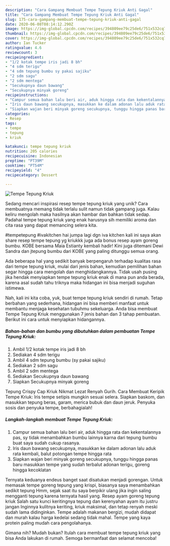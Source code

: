 ```yaml
---
description: "Cara Gampang Membuat Tempe Tepung Kriuk Anti Gagal"
title: "Cara Gampang Membuat Tempe Tepung Kriuk Anti Gagal"
slug: 175-cara-gampang-membuat-tempe-tepung-kriuk-anti-gagal
date: 2020-06-08T08:14:12.290Z
image: https://img-global.cpcdn.com/recipes/394809ee79c25de6/751x532cq70/tempe-tepung-kriuk-foto-resep-utama.jpg
thumbnail: https://img-global.cpcdn.com/recipes/394809ee79c25de6/751x532cq70/tempe-tepung-kriuk-foto-resep-utama.jpg
cover: https://img-global.cpcdn.com/recipes/394809ee79c25de6/751x532cq70/tempe-tepung-kriuk-foto-resep-utama.jpg
author: Ian Tucker
ratingvalue: 4.6
reviewcount: 3
recipeingredient:
- "1/2 kotak tempe iris jadi 8 bh"
- "4 sdm terigu"
- "4 sdm tepung bumbu sy pakai sajiku"
- "2 sdm sagu"
- "2 sdm mentega"
- "Secukupnya daun bawang"
- "Secukupnya minyak goreng"
recipeinstructions:
- "Campur semua bahan lalu beri air, aduk hingga rata dan kekentalannya pas, sy tidak menambahkan bumbu lainnya karna dari tepung bumbu buat saya sudah cukup rasanya."
- "Iris daun bawang secukupnya, masukkan ke dalam adonan lalu aduk rata kembali, balut potongan tempe hingga rata"
- "Siapkan wajan beri minyak goreng secukupnya, tunggu hingga panas baru masukkan tempe yang sudah terbalut adonan terigu, goreng hingga kecoklatan"
categories:
- Resep
tags:
- tempe
- tepung
- kriuk

katakunci: tempe tepung kriuk 
nutrition: 205 calories
recipecuisine: Indonesian
preptime: "PT39M"
cooktime: "PT54M"
recipeyield: "4"
recipecategory: Dessert

---
```



![Tempe Tepung Kriuk](https://img-global.cpcdn.com/recipes/394809ee79c25de6/751x532cq70/tempe-tepung-kriuk-foto-resep-utama.jpg)

Sedang mencari inspirasi resep tempe tepung kriuk yang unik? Cara membuatnya memang tidak terlalu sulit namun tidak gampang juga. Kalau keliru mengolah maka hasilnya akan hambar dan bahkan tidak sedap. Padahal tempe tepung kriuk yang enak harusnya sih memiliki aroma dan cita rasa yang dapat memancing selera kita.

#tempetepung #ivakitchen hai jumpa lagi dgn iva kitchen kali ini saya akan share resep tempe tepung yg kriukkk juga ada bonus resep ayam goreng bumbu. KOBE bersama Maia Estianty kembali hadir! Kini juga ditemani Dewi Sandra dan jtepung bumbu dari KOBE yang paling ditunggu semua orang.

Ada beberapa hal yang sedikit banyak berpengaruh terhadap kualitas rasa dari tempe tepung kriuk, mulai dari jenis bahan, kemudian pemilihan bahan segar hingga cara mengolah dan menghidangkannya. Tidak usah pusing jika hendak menyiapkan tempe tepung kriuk enak di mana pun anda berada, karena asal sudah tahu triknya maka hidangan ini bisa menjadi suguhan istimewa.


Nah, kali ini kita coba, yuk, buat tempe tepung kriuk sendiri di rumah. Tetap berbahan yang sederhana, hidangan ini bisa memberi manfaat untuk membantu menjaga kesehatan tubuhmu sekeluarga. Anda bisa membuat Tempe Tepung Kriuk menggunakan 7 jenis bahan dan 3 tahap pembuatan. Berikut ini cara untuk menyiapkan hidangannya.

<!--inarticleads1-->

##### Bahan-bahan dan bumbu yang dibutuhkan dalam pembuatan Tempe Tepung Kriuk:

1. Ambil 1/2 kotak tempe iris jadi 8 bh
1. Sediakan 4 sdm terigu
1. Ambil 4 sdm tepung bumbu (sy pakai sajiku)
1. Sediakan 2 sdm sagu
1. Ambil 2 sdm mentega
1. Sediakan Secukupnya daun bawang
1. Siapkan Secukupnya minyak goreng


Tepung Crispy Cap Kriuk Nikmat Lezat Renyah Gurih. Cara Membuat Keripik Tempe Kriuk: Iris tempe setipis mungkin sesuai selera. Siapkan baskom, dan masukkan tepung beras, garam, merica bubuk dan daun jeruk. Penyuka sosis dan penyuka tempe, berbahagialah! 

<!--inarticleads2-->

##### Langkah-langkah membuat Tempe Tepung Kriuk:

1. Campur semua bahan lalu beri air, aduk hingga rata dan kekentalannya pas, sy tidak menambahkan bumbu lainnya karna dari tepung bumbu buat saya sudah cukup rasanya.
1. Iris daun bawang secukupnya, masukkan ke dalam adonan lalu aduk rata kembali, balut potongan tempe hingga rata
1. Siapkan wajan beri minyak goreng secukupnya, tunggu hingga panas baru masukkan tempe yang sudah terbalut adonan terigu, goreng hingga kecoklatan


Ternyata keduanya endeus banget saat disatukan menjadi gorengan. Untuk memasak tempe goreng tepung yang krispi, biasanya saya menambahkan sedikit tepung Hmm, sejak saat itu saya berpikir ulang jika ingin saling mengganti tepung karena ternyata hasil yang. Resep ayam goreng tepung kriuk Salah satu kunci keritingnya tepung dan kerenyahan ayam itu justru jangan Inginnya kulitnya keriting, kriuk maksimal, dan tetap renyah meski sudah lama didinginkan. Tempe adalah makanan bergizi, mudah didapat dan murah kalau harga kedelai sedang tidak mahal. Tempe yang kaya protein paling mudah cara pengolahanya. 

Gimana nih? Mudah bukan? Itulah cara membuat tempe tepung kriuk yang bisa Anda lakukan di rumah. Semoga bermanfaat dan selamat mencoba!
